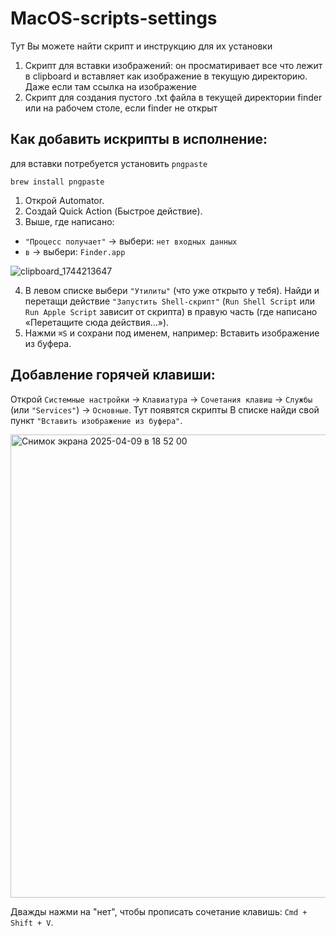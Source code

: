 # MacOS-scripts-settings
Тут Вы можете найти скрипт и инструкцию для их установки
1. Скрипт для вставки изображений: он просматиривает все что лежит в clipboard и вставляет как изображение в текущую директорию. Даже если там ссылка на изображение
2. Скрипт для создания пустого .txt файла в текущей директории finder или на рабочем столе, если finder не открыт

## Как добавить искрипты в исполнение:

для вставки потребуется установить `pngpaste`
```
brew install pngpaste
```

1. Открой Automator.
2. Создай Quick Action (Быстрое действие).
3. Выше, где написано:
  - `"Процесс получает"` → выбери: `нет входных данных`
  - `в` → выбери: `Finder.app`

![clipboard_1744213647](https://github.com/user-attachments/assets/1e7b964a-139c-4e32-96c6-5591c7ee8129)

4. В левом списке выбери `"Утилиты"` (что уже открыто у тебя).
Найди и перетащи действие `"Запустить Shell-скрипт"` (`Run Shell Script` или `Run Apple Script` зависит от скрипта) в правую часть (где написано «Перетащите сюда действия...»).
5. Нажми `⌘S` и сохрани под именем, например: Вставить изображение из буфера.

## Добавление горячей клавиши:
Открой `Системные настройки` → `Клавиатура` → `Сочетания клавиш` → `Службы` (или `"Services"`)  → `Основные`. Тут появятся скрипты
В списке найди свой пункт `"Вставить изображение из буфера"`.

<img width="741" alt="Снимок экрана 2025-04-09 в 18 52 00" src="https://github.com/user-attachments/assets/a174affc-85d8-4738-8d43-6bd5dd660461" />

Дважды нажми на "нет", чтобы прописать сочетание клавишь: `Cmd + Shift + V`.

